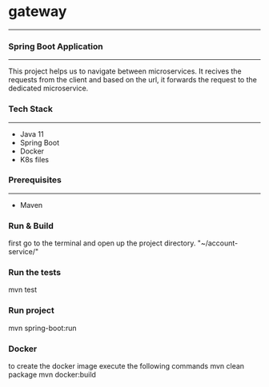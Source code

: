 # gateway
___
### Spring Boot Application

---
This project helps us to navigate between microservices. 
It recives the requests from the client and based on the url, it forwards the request to the dedicated microservice.

### Tech Stack

---
- Java 11
- Spring Boot
- Docker
- K8s files

### Prerequisites

---
- Maven

### Run & Build

first go to the terminal and open up the project directory. "~/account-service/"

### Run the tests

mvn test

### Run project

mvn spring-boot:run

### Docker
to create the docker image execute the following commands
mvn clean package
mvn docker:build
